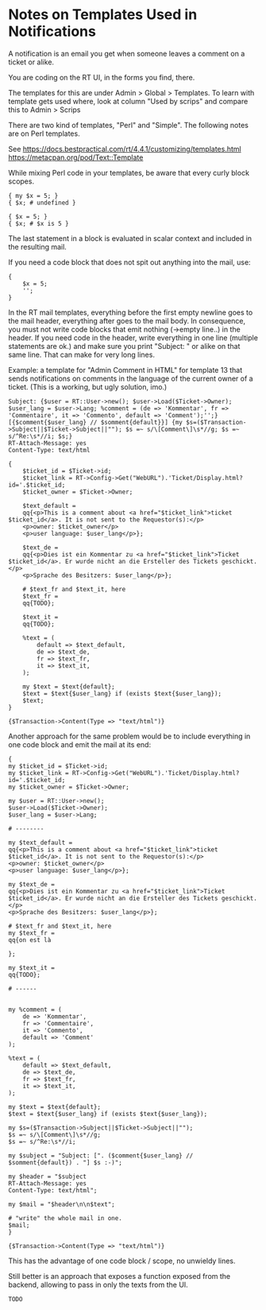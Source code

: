 Notes on Templates Used in Notifications
==========

A notification is an email you get when someone leaves a comment on a ticket or alike.

You are coding on the RT UI, in the forms you find, there.

The templates for this are under Admin > Global > Templates. To learn with template gets used where, look at column "Used by scrips" and compare this to Admin > Scrips

There are two kind of templates, "Perl" and "Simple". The following notes are on Perl templates.

See
    https://docs.bestpractical.com/rt/4.4.1/customizing/templates.html
    https://metacpan.org/pod/Text::Template

While mixing Perl code in your templates, be aware that every curly block scopes.

    { my $x = 5; }
    { $x; # undefined }

    { $x = 5; }
    { $x; # $x is 5 }

The last statement in a block is evaluated in scalar context and included in the resulting mail.

If you need a code block that does not spit out anything into the mail, use:

    {
        $x = 5;
        '';
    }

In the RT mail templates, everything before the first empty newline goes to the mail header, everything after goes to the mail body.
In consequence, you must not write code blocks that emit nothing (->empty line..) in the header.
If you need code in the header, write everything in one line (multiple statements are ok.) and make sure you print "Subject: " or alike on that same line.
That can make for very long lines.

Example: a template for "Admin Comment in HTML" for template 13 that sends notifications on comments in the language of the current owner of a ticket. (This is a working, but ugly solution, imo.)

    Subject: {$user = RT::User->new(); $user->Load($Ticket->Owner); $user_lang = $user->Lang; %comment = (de => 'Kommentar', fr => 'Commentaire', it => 'Commento', default => 'Comment');'';}[{$comment{$user_lang} // $somment{default}}] {my $s=($Transaction->Subject||$Ticket->Subject||""); $s =~ s/\[Comment\]\s*//g; $s =~ s/^Re:\s*//i; $s;}
    RT-Attach-Message: yes
    Content-Type: text/html

    {
        $ticket_id = $Ticket->id;
        $ticket_link = RT->Config->Get("WebURL").'Ticket/Display.html?id='.$ticket_id;
        $ticket_owner = $Ticket->Owner;

        $text_default =
        qq{<p>This is a comment about <a href="$ticket_link">ticket $ticket_id</a>. It is not sent to the Requestor(s):</p>
        <p>owner: $ticket_owner</p>
        <p>user language: $user_lang</p>};

        $text_de =
        qq{<p>Dies ist ein Kommentar zu <a href="$ticket_link">Ticket $ticket_id</a>. Er wurde nicht an die Ersteller des Tickets geschickt.</p>
        <p>Sprache des Besitzers: $user_lang</p>};

        # $text_fr and $text_it, here
        $text_fr =
        qq{TODO};

        $text_it =
        qq{TODO};

        %text = (
            default => $text_default,
            de => $text_de,
            fr => $text_fr,
            it => $text_it,
        );

        my $text = $text{default};
        $text = $text{$user_lang} if (exists $text{$user_lang});
        $text;
    }

    {$Transaction->Content(Type => "text/html")}

Another approach for the same problem would be to include everything in one code block and emit the mail at its end:

    {
    my $ticket_id = $Ticket->id;
    my $ticket_link = RT->Config->Get("WebURL").'Ticket/Display.html?id='.$ticket_id;
    my $ticket_owner = $Ticket->Owner;

    my $user = RT::User->new();
    $user->Load($Ticket->Owner);
    $user_lang = $user->Lang;

    # --------

    my $text_default =
    qq{<p>This is a comment about <a href="$ticket_link">ticket $ticket_id</a>. It is not sent to the Requestor(s):</p>
    <p>owner: $ticket_owner</p>
    <p>user language: $user_lang</p>};

    my $text_de =
    qq{<p>Dies ist ein Kommentar zu <a href="$ticket_link">Ticket $ticket_id</a>. Er wurde nicht an die Ersteller des Tickets geschickt.</p>
    <p>Sprache des Besitzers: $user_lang</p>};

    # $text_fr and $text_it, here
    my $text_fr =
    qq{on est là

    };

    my $text_it =
    qq{TODO};

    # ------


    my %comment = (
        de => 'Kommentar',
        fr => 'Commentaire',
        it => 'Commento',
        default => 'Comment'
    );

    %text = (
        default => $text_default,
        de => $text_de,
        fr => $text_fr,
        it => $text_it,
    );

    my $text = $text{default};
    $text = $text{$user_lang} if (exists $text{$user_lang});

    my $s=($Transaction->Subject||$Ticket->Subject||"");
    $s =~ s/\[Comment\]\s*//g;
    $s =~ s/^Re:\s*//i;

    my $subject = "Subject: [". ($comment{$user_lang} // $somment{default}) . "] $s :-)";

    my $header = "$subject
    RT-Attach-Message: yes
    Content-Type: text/html";

    my $mail = "$header\n\n$text";

    # "write" the whole mail in one.
    $mail;
    }

    {$Transaction->Content(Type => "text/html")}

This has the advantage of one code block / scope, no unwieldy lines.

Still better is an approach that exposes a function exposed from the backend, allowing to pass in only the texts from the UI.

    TODO
